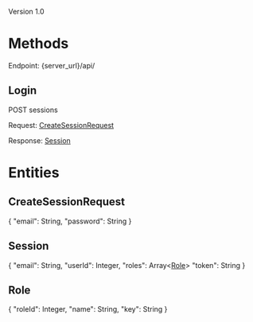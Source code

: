 Version 1.0

# Methods

Endpoint: {server_url}/api/

## Login
POST sessions

Request: [CreateSessionRequest](#CreateSessionRequest)

Response: [Session](#Session)

# Entities

## CreateSessionRequest 
{
  "email": String,
  "password": String
}

## Session
{
  "email": String,
  "userId": Integer,
  "roles": Array<[Role](#Role)>
  "token": String
}

## Role
{
  "roleId": Integer,
  "name": String,
  "key": String
}
